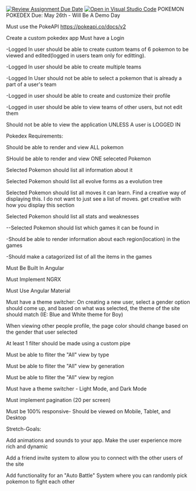 [![Review Assignment Due Date](https://classroom.github.com/assets/deadline-readme-button-24ddc0f5d75046c5622901739e7c5dd533143b0c8e959d652212380cedb1ea36.svg)](https://classroom.github.com/a/jFR-Zsqn)
[![Open in Visual Studio Code](https://classroom.github.com/assets/open-in-vscode-718a45dd9cf7e7f842a935f5ebbe5719a5e09af4491e668f4dbf3b35d5cca122.svg)](https://classroom.github.com/online_ide?assignment_repo_id=11155675&assignment_repo_type=AssignmentRepo)
​POKEMON POKEDEX
Due: May 26th - Will Be A Demo Day

Must use the PokeAPI
https://pokeapi.co/docs/v2

Create a custom pokedex app
Must have a Login

-Logged In user should be able to create custom teams of 6 pokemon to be viewed and edited(logged in users team only for editting).

-Logged In user should be able to create multiple teams

-Logged In User should not be able to select a pokemon that is already a part of a user's team

-Logged in user should be able to create and customize their profile

-Logged in user should be able to view teams of other users, but not edit them

Should not be able to view the application UNLESS A user is LOGGED IN

Pokedex Requirements:

Should be able to render and view ALL pokemon

SHould be able to render and view ONE seleceted Pokemon

Selected Pokemon should list all information about it

Selected Pokemon should list all evolve forms as a evolution tree

Selected Pokemon should list all moves it can learn. Find a creative way of displaying this. I do not want to just see a list of moves. get creative with how you display this section

Selected Pokemon should list all stats and weaknesses

--Selected Pokemon should list which games it can be found in

-Should be able to render information about each region(location) in the games

-Should make a catagorized list of all the items in the games

Must Be Built In Angular

Must Implement NGRX

Must Use Angular Material

Must have a theme switcher: On creating a new user, select a gender option should come up, and based on what was selected, the theme of the site should match (IE: Blue and White theme for Boy)

When viewing other people profile, the page color should change based on the gender that user selected

At least 1 filter should be made using a custom pipe

Must be able to fliter the "All" view by type

Must be able to fliter the "All" view by generation

Must be able to fliter the "All" view by region

Must have a theme switcher - Light Mode, and Dark Mode

Must implement pagination (20 per screen)

Must be 100% responsive- Should be viewed on Mobile, Tablet, and Desktop

Stretch-Goals:

Add animations and sounds to your app. Make the user experience more rich and dynamic

Add a friend invite system to allow you to connect with the other users of the site

Add functionality for an "Auto Battle" System where you can randomly pick pokemon to fight each other
